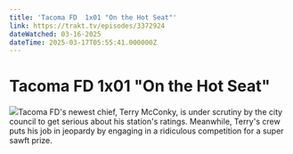 ```yaml
---
title: 'Tacoma FD  1x01 "On the Hot Seat"' 
link: https://trakt.tv/episodes/3372924
dateWatched: 03-16-2025
dateTime: 2025-03-17T05:55:41.000000Z
---
```

# Tacoma FD  1x01 "On the Hot Seat"

![](https://walter-r2.trakt.tv/images/episodes/003/372/924/screenshots/thumb/08480abe31.jpg)Tacoma FD's newest chief, Terry McConky, is under scrutiny by the city council to get serious about his station's ratings. Meanwhile, Terry's crew puts his job in jeopardy by engaging in a ridiculous competition for a super sawft prize.